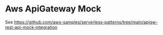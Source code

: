 # Aws ApiGateway Mock

See https://github.com/aws-samples/serverless-patterns/tree/main/apigw-rest-api-mock-integration